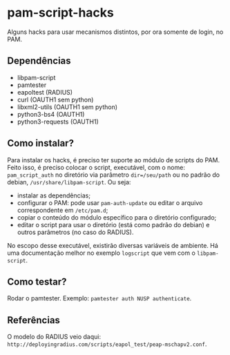# pam-script-hacks
Alguns hacks para usar mecanismos distintos, por ora somente de login, no PAM.

## Dependências
  * libpam-script
  * pamtester
  * eapoltest (RADIUS)
  * curl (OAUTH1 sem python)
  * libxml2-utils (OAUTH1 sem python)
  * python3-bs4 (OAUTH1)
  * python3-requests (OAUTH1)

## Como instalar?
Para instalar os hacks, é preciso ter suporte ao módulo de scripts do PAM. Feito isso, é preciso colocar o script, executável, com o nome: `pam_script_auth` no diretório via parâmetro `dir=/seu/path` ou no padrão do debian, `/usr/share/libpam-script`. Ou seja:
  * instalar as dependências;
  * configurar o PAM: pode usar `pam-auth-update` ou editar o arquivo correspondente em `/etc/pam.d`;
  * copiar o conteúdo do módulo específico para o diretório configurado;
  * editar o script para usar o diretório (está como padrão do debian) e outros parâmetros (no caso do RADIUS).

No escopo desse executável, existirão diversas variáveis de ambiente. Há uma documentação melhor no exemplo `logscript` que vem com o `libpam-script`.

## Como testar?
Rodar o pamtester. Exemplo: `pamtester auth NUSP authenticate`.

## Referências
O modelo do RADIUS veio daqui: `http://deployingradius.com/scripts/eapol_test/peap-mschapv2.conf`.

